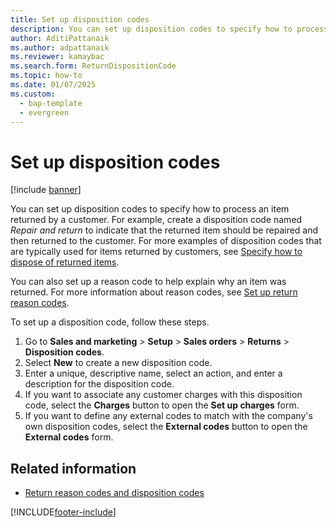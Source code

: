 ```yaml
---
title: Set up disposition codes   
description: You can set up disposition codes to specify how to process an item returned by a customer, including a step-by-step process.
author: AditiPattanaik
ms.author: adpattanaik
ms.reviewer: kamaybac
ms.search.form: ReturnDispositionCode
ms.topic: how-to
ms.date: 01/07/2025
ms.custom: 
  - bap-template
  - evergreen
---
```


# Set up disposition codes

[!include [banner](../includes/banner.md)]

You can set up disposition codes to specify how to process an item returned by a customer. For example, create a disposition code named *Repair and return* to indicate that the returned item should be repaired and then returned to the customer. For more examples of disposition codes that are typically used for items returned by customers, see [Specify how to dispose of returned items](specify-how-to-dispose-of-returned-items.md).

You can also set up a reason code to help explain why an item was returned. For more information about reason codes, see [Set up return reason codes](set-up-return-reason-code.md).

To set up a disposition code, follow these steps.

1. Go to **Sales and marketing** \> **Setup** \> **Sales orders** \> **Returns** \> **Disposition codes**.
1. Select **New** to create a new disposition code.
1. Enter a unique, descriptive name, select an action, and enter a description for the disposition code.
1. If you want to associate any customer charges with this disposition code, select the **Charges** button to open the **Set up charges** form.
1. If you want to define any external codes to match with the company's own disposition codes, select the **External codes** button to open the **External codes** form.

<!-- KFM: Add a mention here about **Check for quality association** option for disposition codes. -->

## Related information

- [Return reason codes and disposition codes](disposition-and-return-reason-codes.md)

[!INCLUDE[footer-include](../../includes/footer-banner.md)]